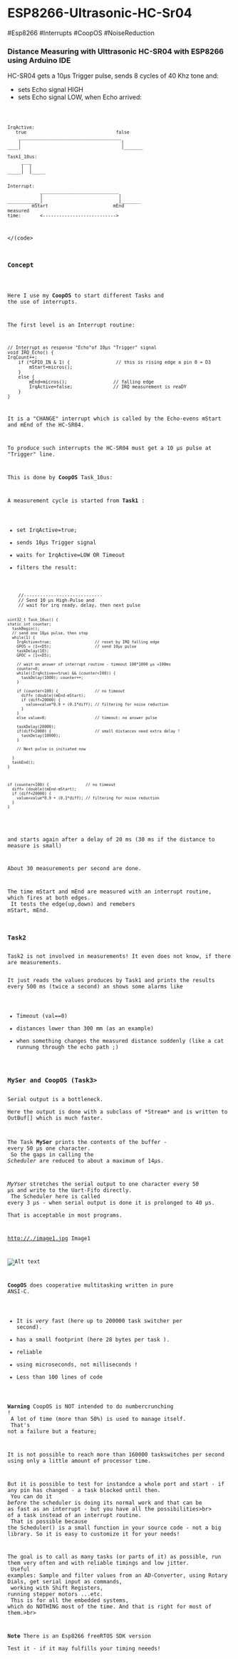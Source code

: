 # ESP8266-Ultrasonic-HC-Sr04
#Esp8266 #Interrupts #CoopOS #NoiseReduction

<h3>Distance Measuring with Ulttrasonic HC-SR04 with ESP8266 using Arduino IDE</h3>

HC-SR04 gets a 10µs Trigger pulse, sends 8 cycles of 40 Khz tone and:
- sets Echo signal HIGH
- sets Echo signal LOW, when Echo arrived:

<code>

    IrqActive:
       true                                 false
        ______________________________________
        |                                     |
    ____|                                     |_______
    
    Task1_10us:     
         ____
         |  |
    _____|  |_____
    
       
    Interrupt:
                _____________________________
                |                            |
    ____________|                            |_______
             mStart                        mEnd
    measured
    time:       <--------------------------->
</(code>

<h3>Concept</h3>

Here I use my **CoopOS** to start different Tasks and the use of interrupts.  

The first level is an Interrupt routine:

    // Interrupt as response "Echo"of 10µs "Trigger" signal
    void IRQ_Echo() {
    IrqCount++;
        if (*GPIO_IN & 1) {                 // this is rising edge a pin 0 = D3
            mStart=micros();  
        }
        else {
            mEnd=micros();                 // falling edge
            IrqActive=false;               // IRQ measurement is reaDY
        }
    }

It is a "CHANGE" interrupt which is called by the Echo-evens mStart and mEnd of the HC-SR04.

To produce such interrupts the HC-SR04 must get a 10 µs pulse at "Trigger" line.

This is done by **CoopOS** Task_10us:

A measurement cycle is started from **Task1** :
- set IrqActive=true;
- sends 10µs Trigger signal
- waits for IrqActive=LOW  OR   Timeout
- filters the result:

<code>
    //-----------------------------
    // Send 10 µs High-Pulse and
    // wait for irq ready, delay, then next pulse
    
    uint32_t Task_10us() {
    static int counter;  
      taskBegin();
      // send one 10µs pulse, then stop
      while(1) {
        IrqActive=true;                   // reset by IRQ falling edge
        GPOS = (1<<D5);                   // send 10µs pulse
        taskDelay(10);
        GPOC = (1<<D5);
    
        // wait on answer of interrupt routine - timeout 100*1000 µs =100ms
        counter=0;
        while((IrqActive==true) && (counter<100)) {
          taskDelay(1000); counter++;
        }
    
        if (counter<100) {                // no timeout
          diff= (double)(mEnd-mStart);
          if (diff<20000) {
            value=value*0.9 + (0.1*diff); // filtering for noise reduction
          }
        }
        else value=0;                     // timeout: no answer pulse
            
        taskDelay(20000);
        if(diff<2000) {                   // small distances need extra delay !
          taskDelay(10000);
        }
    
        // Next pulse is initiated now
        
      }
      taskEnd();
    }



    if (counter<100) {                // no timeout
      diff= (double)(mEnd-mStart);
      if (diff<20000) {
        value=value*0.9 + (0.1*diff); // filtering for noise reduction
      }
    }
</code>

and starts again after a delay of 20 ms (30 ms if the distance to measure is small)

About 30 measurements per second are done.


The time mStart and mEnd are measured with an interrupt routine, which fires at both edges.<br>
It tests the edge(up,down) and remebers mStart, mEnd.<br>

<h3>Task2</h3>
Task2 is not involved in measurements! It even does not know, if there are measurements.

It just reads the values produces by Task1 and prints the results every 500 ms (twice a second) an shows some alarms like
- Timeout (val==0)
- distances lower than 300 mm (as an example)
- when something changes the measured distance suddenly (like a cat runnung through the echo path ;)


<h3>MySer and CoopOS (Task3></h3>
Serial output is a bottleneck.<br>
Here the output is done with a subclass of *Stream* and is written to OutBuf[] which is much faster.<br>

The Task **MySer** prints the contents of the buffer - every 50 µs one character.<br>
So the gaps in calling the *Scheduler* are reduced to about a maximum of 14µs.

*MyYser* stretches the  serial output to one character every 50 µs and write to the Uart-Fifo directly.<br>
The Scheduler here is called every 3 µs - when serial output is done it is prolonged to 40 µs.<br>
That is acceptable in most programs.<br>

<http://./image1.jpg> Image1

![Alt text](./image3.jpg?raw=true "Image3")


 **CoopOS** does cooperative multitasking written in pure ANSI-C.   
 - It is *very* fast  (here up to 200000 task switcher per second).
 - has a small footprint (here 28 bytes per task ).  
 - reliable   
 - using microseconds, not milliseconds !
 - Less than 100 lines of code

**Warning**
CoopOS is NOT intended to do numbercrunching !<br>
A lot of time (more than 50%) is used to manage itself.<br>
That's not a failure but a feature;<br>

It is not possible to reach more than 160000 taskswitches per second using only a little amount of processor time.<br>

But  it is possible to test for instandce a whole port and start - if any pin has changed - a task blocked until then.<br>
You can do it *before* the scheduler is doing its normal work and that can be as fast as an interrupt - but you have all the possibilities>br>
of a task instead of an interrupt routine.<br>
That is possible because the Scheduler() is a small function in your source code - not a big library. So it is easy to customize it for your needs!<br>

The goal is to call as many tasks (or parts of it) as possible, run them very often and with reliable timings and low jitter.<br>
Useful examples:  Sample and filter values from an AD-Converter, using Rotary Dials, get serial input as commands,<br>
working with Shift Registers, running stepper motors ...etc.<br>
This is for all the embedded systems, which do NOTHING most of the time. And that is right for most of them.>br>


**Note**
There is an Esp8266 freeRTOS SDK version<br>
Test it - if it may fulfills your timing neeeds!

